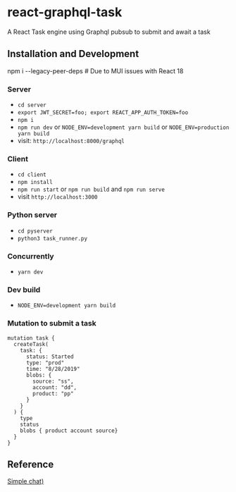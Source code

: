 # react-graphql-task
A React Task engine using Graphql pubsub to submit and await a task

## Installation and Development
npm i --legacy-peer-deps  # Due to MUI issues with React 18

### Server

* `cd server`
* `export JWT_SECRET=foo; export REACT_APP_AUTH_TOKEN=foo`
* `npm i`
* `npm run dev` or `NODE_ENV=development yarn build` or `NODE_ENV=production yarn build`
* visit: `http://localhost:8000/graphql`

### Client

* `cd client`
* `npm install`
* `npm run start` or `npm run build` and `npm run serve`
* visit `http://localhost:3000`

### Python server

* `cd pyserver`
* `python3 task_runner.py`

### Concurrently

* `yarn dev`

### Dev build
* `NODE_ENV=development yarn build`

### Mutation to submit a task

```
mutation task {
  createTask(
    task: {
      status: Started
      type: "prod"
      time: "8/28/2019"
      blobs: {
        source: "ss",
        account: "dd",
        product: "pp"
      }
    }
  ) {
    type
    status
    blobs { product account source}
  }
}
```

## Reference

[Simple chat)](https://github.com/LimeGreenJS/simple-chat)
